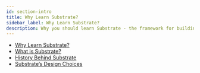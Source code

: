 ```yaml
---
id: section-intro
title: Why Learn Substrate?
sidebar_label: Why Learn Substrate?
description: Why you should learn Substrate - the framework for building blockchains.
---
```


- [Why Learn Substrate?](./intro.md)
- [What is Substrate?](./what-is-substrate.md)
- [History Behind Substrate](./substrate-history.md)
- [Substrate’s Design Choices](./substrate-design.md)